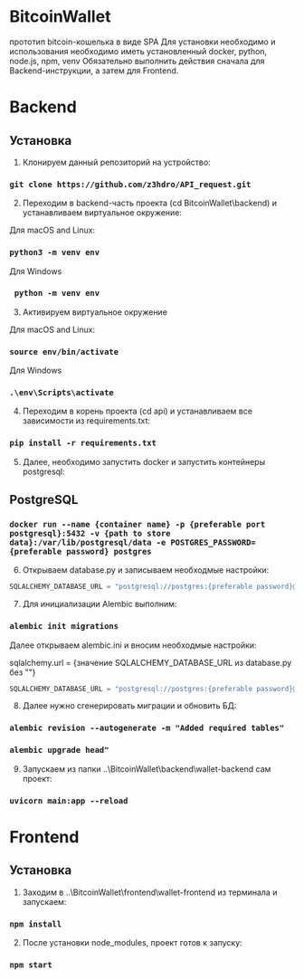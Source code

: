 # BitcoinWallet
прототип bitcoin-кошелька в виде SPA
Для установки необходимо и использования необходимо иметь установленный docker, python, node.js, npm, venv
Обязательно выполнить действия сначала для Backend-инструкции, а затем для Frontend.

# Backend

## Установка

1. Клонируем данный репозиторий на устройство:
  ### `git clone https://github.com/z3hdro/API_request.git`

2. Переходим в backend-часть проекта (cd BitcoinWallet\backend) и устанавливаем виртуальное окружение:

Для macOS and Linux:
### `python3 -m venv env`

Для Windows
### ` python -m venv env`

3. Активируем виртуальное окружение

Для macOS and Linux:
### `source env/bin/activate`

Для Windows
### `.\env\Scripts\activate`

4. Переходим в корень проекта (cd api) и устанавливаем все зависимости из requirements.txt:
### `pip install -r requirements.txt`
   
5. Далее, необходимо запустить docker и запустить контейнеры postgresql:
## PostgreSQL
### `docker run --name {container name} -p {preferable port postgresql}:5432 -v {path to store data}:/var/lib/postgresql/data -e POSTGRES_PASSWORD={preferable password} postgres`

6. Открываем database.py и записываем необходмые настройки:

```python
SQLALCHEMY_DATABASE_URL = "postgresql://postgres:{preferable password}@localhost:{preferable port postgresql}/postgres"
```

7. Для инициализации Alembic выполним:
### `alembic init migrations` 

Далее открываем alembic.ini и вносим необходмые настройки:

sqlalchemy.url = {значение SQLALCHEMY_DATABASE_URL из database.py без ""} 

```python
SQLALCHEMY_DATABASE_URL = "postgresql://postgres:{preferable password}@localhost:{preferable port postgresql}/postgres"
```
8. Далее нужно сгенерировать миграции и обновить БД:
### `alembic revision --autogenerate -m "Added required tables"`
### `alembic upgrade head"`

9. Запускаем из папки ..\BitcoinWallet\backend\wallet-backend сам проект:
  ### `uvicorn main:app --reload`
  
# Frontend

## Установка

1. Заходим в ..\BitcoinWallet\frontend\wallet-frontend из терминала и запускаем:
  ### `npm install`

2. После установки node_modules, проект готов к запуску:

### `npm start`

